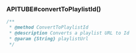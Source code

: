 ### APITUBE#convertToPlaylistId()

```ts
/**
 * @method ConvertToPlaylistId
 * @description Converts a playlist URL to Id
 * @param {String} playlistUrl
 */
```